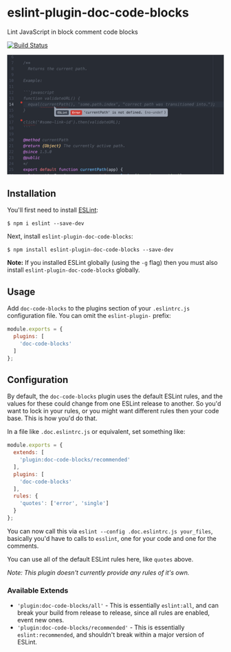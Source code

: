 # eslint-plugin-doc-code-blocks

Lint JavaScript in block comment code blocks

[![Build Status](https://travis-ci.org/knownasilya/eslint-plugin-doc-code-blocks.svg?branch=master)](https://travis-ci.org/knownasilya/eslint-plugin-doc-code-blocks)

![Screenshot](screenshot.png)

## Installation

You'll first need to install [ESLint](http://eslint.org):

```
$ npm i eslint --save-dev
```

Next, install `eslint-plugin-doc-code-blocks`:

```
$ npm install eslint-plugin-doc-code-blocks --save-dev
```

**Note:** If you installed ESLint globally (using the `-g` flag) then you must also install `eslint-plugin-doc-code-blocks` globally.

## Usage

Add `doc-code-blocks` to the plugins section of your `.eslintrc.js` configuration file. You can omit the `eslint-plugin-` prefix:

```js
module.exports = {
  plugins: [
    'doc-code-blocks'
  ]
};
```

## Configuration

By default, the `doc-code-blocks` plugin uses the default ESLint rules, and the values for these could change
from one ESLint release to another. So you'd want to lock in your rules, or you might want different rules
then your code base. This is how you'd do that.

In a file like `.doc.eslintrc.js` or equivalent, set something like:

```js
module.exports = {
  extends: [
    'plugin:doc-code-blocks/recommended'
  ],
  plugins: [
    'doc-code-blocks'
  ],
  rules: {
    'quotes': ['error', 'single']
  }
};
```

You can now call this via `eslint --config .doc.eslintrc.js your_files`, basically you'd have to calls to `esslint`, one for your code
and one for the comments.

You can use all of the default ESLint rules here, like `quotes` above.

*Note: This plugin doesn't currently provide any rules of it's own.*

### Available Extends

- `'plugin:doc-code-blocks/all'` - This is essentially `eslint:all`, and can break your build from release to release, since all rules are enabled,
  event new ones.
- `'plugin:doc-code-blocks/recommended'` - This is essentially `eslint:recommended`, and shouldn't break within a major version of ESLint.

